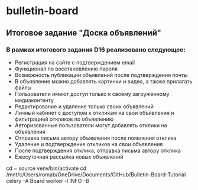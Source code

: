 # bulletin-board
## Итоговое задание "Доска объявлений"
### В рамках итогового задания D16 реализовано следующее:
- Регистрация на сайте с подтверждением email
- Функционал по восстановлению пароля
- Возможность публикации объявлений после подтверждения почты
- В объявление можно добавлять картинки и видео, а также прилагать файлы
- Пользователи имеют доступ только к своему загруженному медиаконтенту
- Редактирование и удаление только своих объявлений
- Личный кабинет с доступом к откликам на свои объявления и фильтрацией откликов по объявлению
- Авторизованные пользователи могут добавлять отклики на объявления
- Отправка письма автору объявления после появления отклика
- Удаление и подтверждение откликов на свои объявления
- После подтверждения отклика, отправка письма автору отклика
- Ежесуточная рассылка новых объявлений

cd ~
source venv/bin/activate
cd /mnt/c/Users/romab/OneDrive/Documents/GitHub/Bulletin-Board-Tutorial
celery -A Board worker -l INFO -B